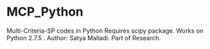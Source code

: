 MCP_Python
==========

Multi-Criteria-SP codes in Python
Requires scipy package. Works on Python 2.7.5 .
Author: Satya Malladi. Part of Research. 
